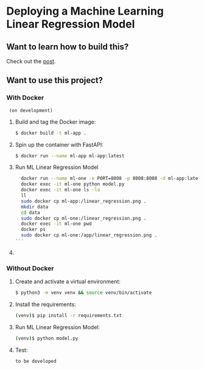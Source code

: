# Deploying a Machine Learning Linear Regression Model

## Want to learn how to build this?

Check out the [post](https://scikit-learn.org/stable/modules/linear_model.html).

## Want to use this project?

### With Docker
     (on development)
     
1. Build and tag the Docker image:

    ```sh
    $ docker build -t ml-app .
    ```

2. Spin up the container with FastAPI:

    ```sh
    $ docker run --name ml-app ml-app:latest
    ```
3. Run ML Linear Regression Model 

     ```sh
       docker run --name ml-one -e PORT=8008 -p 8008:8008 -d ml-app:latest
       docker exec -it ml-one python model.py
       docker exec -it ml-one ls -la
       ll
       sudo docker cp ml-app:/linear_regression.png .       
       mkdir data
       cd data      
       sudo docker cp ml-one:/linear_regression.png .
       docker exec -it ml-one pwd
       docker ps
       sudo docker cp ml-one:/app/linear_regression.png .
     '''
4. 
### Without Docker

1. Create and activate a virtual environment:

    ```sh
    $ python3 -m venv venv && source venv/bin/activate
    ```

1. Install the requirements:

    ```sh
    (venv)$ pip install -r requirements.txt
    
    ```

1. Run ML Linear Regression Model:

    ```sh
    (venv)$ python model.py
    ```

1. Test:

    ```sh
    to be developed
    ```
